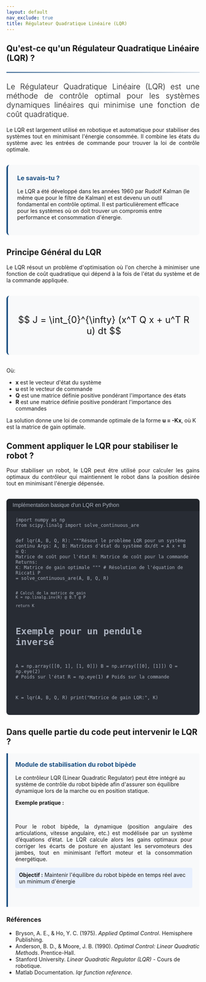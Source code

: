 ```yaml
---
layout: default
nav_exclude: true
title: Régulateur Quadratique Linéaire (LQR)
---
```

<!-- KaTeX CDN -->
<link rel="stylesheet" href="https://cdn.jsdelivr.net/npm/katex@0.16.8/dist/katex.min.css">
<script defer src="https://cdn.jsdelivr.net/npm/katex@0.16.8/dist/katex.min.js"></script>
<script defer src="https://cdn.jsdelivr.net/npm/katex@0.16.8/dist/contrib/auto-render.min.js"
    onload="renderMathInElement(document.body);"></script>

<style>
:root {
    --primary-color: rgb(28, 80, 131);
    --secondary-color: rgb(28, 80, 131);
    --accent-color: rgb(28, 80, 131);
}

.fourier-container {
    max-width: 1200px;
    margin: 0 auto;
    padding: 20px;
}

.math-equation {
    font-size: 1.5rem;
    text-align: center;
    margin: 2rem 0;
    padding: 1.5rem;
    background-color: #f8f9fa;
    border-radius: 8px;
    border-left: 4px solid var(--primary-color);
}

.diagram-container {
    background-color: white;
    padding: 2rem;
    border-radius: 10px;
    box-shadow: 0 5px 15px rgba(0,0,0,0.1);
    margin: 2rem 0;
    text-align: center;
}

.did-you-know {
    background-color: #f8f9fa;
    border-left: 4px solid var(--primary-color);
    border-radius: 8px;
    padding: 1.5rem;
    margin: 2rem 0;
}

.application-card {
    background: #f8f9fa;
    border-left: 4px solid rgb(28, 80, 131);
    padding: 1.2rem;
    border-radius: 0 4px 4px 0;
    margin-bottom: 1rem;
}

.application-card h3 {
    margin-top: 0;
    color: rgb(28, 80, 131);
}

.goal {
    background: #e8f0fe;
    padding: 0.6rem;
    border-radius: 4px;
    margin: 0.8rem 0;
}

.goal .label {
    font-weight: bold;
    color: var(white);
}

.note {
    font-size: 0.9em;
    color: #666;
    margin-top: 0.8rem;
}

.did-you-know h3 {
    color: var(--primary-color);
    margin-top: 0;
}

.justified-text {
    text-align: justify;
}

.code-container {
    background-color: #282c34;
    color: #abb2bf;
    border-radius: 8px;
    padding: 1.5rem;
    font-family: 'Consolas', 'Monaco', monospace;
    margin: 2rem 0;
    position: relative;
    overflow-x: auto;
}

.code-header {
    background-color: #21252b;
    padding: 0.5rem 1rem;
    border-radius: 8px 8px 0 0;
    margin: -1.5rem -1.5rem 1rem -1.5rem;
    display: flex;
    justify-content: space-between;
    align-items: center;
    color: #abb2bf;
    font-family: sans-serif;
}

.code-header button {
    background: none;
    border: none;
    color: inherit;
    cursor: pointer;
    font-size: 1rem;
}

.code-header button:hover {
    color: white;
}

pre {
    margin: 0;
    white-space: pre-wrap;
    word-wrap: break-word;
}

code {
    font-family: 'Consolas', 'Monaco', monospace;
}

.img-fluid {
    max-width: 100%;
    height: auto;
}

.text-muted {
    color: #6c757d;
}

.lead {
    font-size: 1.25rem;
    font-weight: 300;
}

hr {
    border: none;
    height: 2px;
    background: linear-gradient(90deg, var(--primary-color), rgba(28, 80, 131, 0.2));
    margin: 1.5rem 0;
}
</style>


<div class="kalman-container">
    <!-- Introduction -->
    <section id="introduction">
        <h2>Qu'est-ce qu'un Régulateur Quadratique Linéaire (LQR) ?</h2>
        <hr>
        <p class="lead justified-text">
            Le Régulateur Quadratique Linéaire (LQR) est une méthode de contrôle optimal pour les systèmes dynamiques linéaires qui minimise une fonction de coût quadratique.
        </p>
        <p class="justified-text">
            Le LQR est largement utilisé en robotique et automatique pour stabiliser des systèmes tout en minimisant l'énergie consommée. Il combine les états du système avec les entrées de commande pour trouver la loi de contrôle optimale.
        </p>
        <div class="did-you-know">
            <h3>Le savais-tu ?</h3>
            <p>
                Le LQR a été développé dans les années 1960 par Rudolf Kalman (le même que pour le filtre de Kalman) et est devenu un outil fondamental en contrôle optimal. Il est particulièrement efficace pour les systèmes où on doit trouver un compromis entre performance et consommation d'énergie.
            </p>
        </div>
    </section>
    <!-- Principe Général -->
    <section id="principe">
        <h2>Principe Général du LQR</h2>
        <p class="justified-text">
            Le LQR résout un problème d'optimisation où l'on cherche à minimiser une fonction de coût quadratique qui dépend à la fois de l'état du système et de la commande appliquée.
        </p>
        <div class="math-equation">
            <p>$$ J = \int_{0}^{\infty} (x^T Q x + u^T R u) dt $$</p>
        </div>
        <p class="justified-text">
            Où:
            <ul>
                <li><strong>x</strong> est le vecteur d'état du système</li>
                <li><strong>u</strong> est le vecteur de commande</li>
                <li><strong>Q</strong> est une matrice définie positive pondérant l'importance des états</li>
                <li><strong>R</strong> est une matrice définie positive pondérant l'importance des commandes</li>
            </ul>
            La solution donne une loi de commande optimale de la forme <strong>u = -Kx</strong>, où K est la matrice de gain optimale.
        </p>
    </section>
    <!-- Application au projet -->
    <section id="application_projet">
        <h2>Comment appliquer le LQR pour stabiliser le robot ?</h2>
        <p class="justified-text">
            Pour stabiliser un robot, le LQR peut être utilisé pour calculer les gains optimaux du contrôleur qui maintiennent le robot dans la position désirée tout en minimisant l'énergie dépensée.
        </p>
    </section>
    <div class="code-container">
        <div class="code-header">
            <span>Implémentation basique d'un LQR en Python</span>
        </div>
        <pre><code>import numpy as np
from scipy.linalg import solve_continuous_are

def lqr(A, B, Q, R):
    """Résout le problème LQR pour un système continu
    Args:
        A, B: Matrices d'état du système dx/dt = A x + B u
        Q: Matrice de coût pour l'état
        R: Matrice de coût pour la commande
    Returns:
        K: Matrice de gain optimale
    """
    # Résolution de l'équation de Riccati
    P = solve_continuous_are(A, B, Q, R)
    
    # Calcul de la matrice de gain
    K = np.linalg.inv(R) @ B.T @ P
    
    return K

# Exemple pour un pendule inversé
A = np.array([[0, 1], [1, 0]])
B = np.array([[0], [1]])
Q = np.eye(2)  # Poids sur l'état
R = np.eye(1)  # Poids sur la commande

K = lqr(A, B, Q, R)
print("Matrice de gain LQR:", K)
</code></pre>
    </div>
    <h2>Dans quelle partie du code peut intervenir le LQR ?</h2>
    <div class="pid-application">
        <div class="application-card">
            <h3>Module de stabilisation du robot bipède</h3>
            <p>Le contrôleur LQR (Linear Quadratic Regulator) peut être intégré au système de contrôle du robot bipède afin d'assurer son équilibre dynamique lors de la marche ou en position statique.</p>
            <p style="text-align: justify;"><strong>Exemple pratique :</strong></p>            
            <p style="text-align: justify;">Pour le robot bipède, la dynamique (position angulaire des articulations, vitesse angulaire, etc.) est modélisée par un système d’équations d’état. Le LQR calcule alors les gains optimaux pour corriger les écarts de posture en ajustant les servomoteurs des jambes, tout en minimisant l’effort moteur et la consommation énergétique.</p>
            <div class="goal">
                <span class="label">Objectif :</span> Maintenir l'équilibre du robot bipède en temps réel avec un minimum d'énergie
            </div>        
        </div>
    </div>

</div>
<h3>Références</h3>
<ul>
  <li>Bryson, A. E., & Ho, Y. C. (1975). <cite>Applied Optimal Control</cite>. Hemisphere Publishing.</li>
  <li>Anderson, B. D., & Moore, J. B. (1990). <cite>Optimal Control: Linear Quadratic Methods</cite>. Prentice-Hall.</li>
  <li>Stanford University. <cite>Linear Quadratic Regulator (LQR)</cite> - Cours de robotique.</li>
  <li>Matlab Documentation. <cite>lqr function reference</cite>.</li>
</ul>
